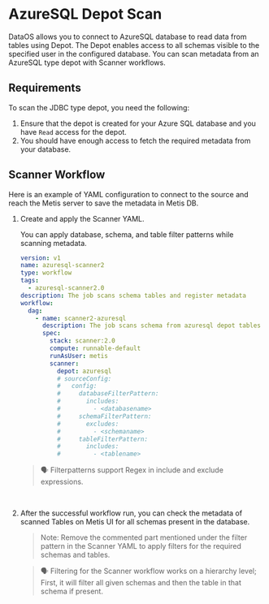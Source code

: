 # AzureSQL Depot Scan

DataOS allows you to connect to AzureSQL database to read data from tables using Depot. The Depot enables access to all schemas visible to the specified user in the configured database. You can scan metadata from an AzureSQL type depot with Scanner workflows.

## Requirements

To scan the JDBC type depot, you need the following:

1. Ensure that the depot is created for your Azure SQL database and you have `Read` access for the depot.
2. You should have enough access to fetch the required metadata from your database.

## Scanner Workflow

Here is an example of YAML configuration to connect to the source and reach the Metis server to save the metadata in Metis DB.

1. Create and apply the Scanner YAML.
    
     You can apply database, schema, and table filter patterns while scanning metadata.
    
    ```yaml
    version: v1
    name: azuresql-scanner2
    type: workflow
    tags:
      - azuresql-scanner2.0
    description: The job scans schema tables and register metadata
    workflow:
      dag:
        - name: scanner2-azuresql
          description: The job scans schema from azuresql depot tables and register metadata to metis2
          spec:
            stack: scanner:2.0
            compute: runnable-default
            runAsUser: metis
            scanner:
              depot: azuresql
              # sourceConfig:
              #   config:
              #     databaseFilterPattern:
              #       includes:
              #         - <databasename> 
              #     schemaFilterPattern:
              #       excludes:
              #         - <schemaname>
              #     tableFilterPattern:
              #       includes:
              #         - <tablename>
    ```
    
    
    > 🗣️ Filterpatterns support Regex in include and exclude expressions.
    
<br>
    
2. After the successful workflow run, you can check the metadata of scanned Tables on Metis UI for all schemas present in the database.
    
    > Note: Remove the commented part mentioned under the filter pattern in the Scanner YAML to apply filters for the required schemas and tables.
    > 
    
    
    > 🗣 Filtering for the Scanner workflow works on a hierarchy level; First, it will filter all given schemas and then the table in that schema if present.
    
   